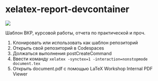 # xelatex-report-devcontainer

![](https://user-images.githubusercontent.com/70258211/231945328-03c47d16-59b4-4a3d-a21d-a21a6ec67f2e.svg)

Шаблон ВКР, курсовой работы, отчета по практической и проч.

1. Клонировать или использовать как шаблон репозиторий
1. Открыть свой репозиторий в Codespaces
1. Должаться выполнения postCreateCommand
1. Ввести команду `xelatex -synctex=1 -interaction=nonstopmode document.tex` 
1. Открыть document.pdf с помощью LaTeX Workshop Internal PDF Viewer
 
